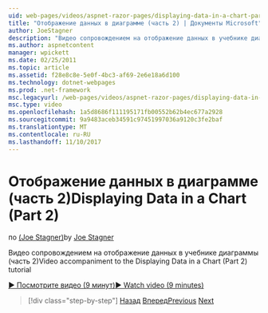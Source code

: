 ```yaml
---
uid: web-pages/videos/aspnet-razor-pages/displaying-data-in-a-chart-part-2
title: "Отображение данных в диаграмме (часть 2) | Документы Microsoft"
author: JoeStagner
description: "Видео сопровождением на отображение данных в учебнике диаграммы (часть 2)"
ms.author: aspnetcontent
manager: wpickett
ms.date: 02/25/2011
ms.topic: article
ms.assetid: f28e8c8e-5e0f-4bc3-af69-2e6e18a6d100
ms.technology: dotnet-webpages
ms.prod: .net-framework
msc.legacyurl: /web-pages/videos/aspnet-razor-pages/displaying-data-in-a-chart-part-2
msc.type: video
ms.openlocfilehash: 1a5d8686f111195171fb00552b62b4ec677a2928
ms.sourcegitcommit: 9a9483aceb34591c97451997036a9120c3fe2baf
ms.translationtype: MT
ms.contentlocale: ru-RU
ms.lasthandoff: 11/10/2017
---
```

<a name="displaying-data-in-a-chart-part-2"></a><span data-ttu-id="8600d-103">Отображение данных в диаграмме (часть 2)</span><span class="sxs-lookup"><span data-stu-id="8600d-103">Displaying Data in a Chart (Part 2)</span></span>
====================
<span data-ttu-id="8600d-104">по [(Joe Stagner)](https://github.com/JoeStagner)</span><span class="sxs-lookup"><span data-stu-id="8600d-104">by [Joe Stagner](https://github.com/JoeStagner)</span></span>

<span data-ttu-id="8600d-105">Видео сопровождением на отображение данных в учебнике диаграммы (часть 2)</span><span class="sxs-lookup"><span data-stu-id="8600d-105">Video accompaniment to the Displaying Data in a Chart (Part 2) tutorial</span></span>

[<span data-ttu-id="8600d-106">&#9654; Посмотрите видео (9 минут)</span><span class="sxs-lookup"><span data-stu-id="8600d-106">&#9654; Watch video (9 minutes)</span></span>](https://channel9.msdn.com/Blogs/ASP-NET-Site-Videos/displaying-data-in-a-chart-part-2)

>[!div class="step-by-step"]
<span data-ttu-id="8600d-107">[Назад](displaying-data-in-a-chart-part-1.md)
[Вперед](working-with-files.md)</span><span class="sxs-lookup"><span data-stu-id="8600d-107">[Previous](displaying-data-in-a-chart-part-1.md)
[Next](working-with-files.md)</span></span>
